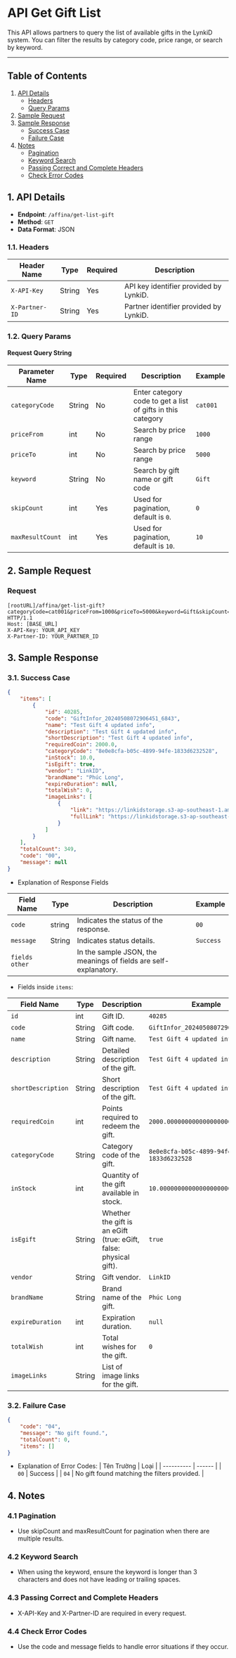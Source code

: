 # API Get Gift List

This API allows partners to query the list of available gifts in the LynkiD system. You can filter the results by category code, price range, or search by keyword.

---

## Table of Contents

1. [API Details](#api-details)
    - [Headers](#headers)
    - [Query Params](#query-params)
2. [Sample Request](#request)
3. [Sample Response](#response)
    - [Success Case](#success)
    - [Failure Case](#failure)
4. [Notes](#note)
    - [Pagination](#note-1)
    - [Keyword Search](#note-2)
    - [Passing Correct and Complete Headers](#note-3)
    - [Check Error Codes](#note-4)

## 1. API Details <a id="api-details"></a>

- **Endpoint**: `/affina/get-list-gift`
- **Method**: `GET`
- **Data Format**: JSON

### 1.1. Headers <a id="headers"></a>

| Header Name     | Type   | Required | Description                                   |
| --------------- | ------ | -------- | --------------------------------------------- |
| `X-API-Key`     | String | Yes      | API key identifier provided by LynkiD.        |
| `X-Partner-ID`  | String | Yes      | Partner identifier provided by LynkiD.        |

### 1.2. Query Params <a id="query-params"></a>

#### Request Query String

| Parameter Name   | Type    | Required | Description                                  | Example    |
| ---------------- | ------- | -------- | -------------------------------------------- | ---------- |
| `categoryCode`   | String  | No       | Enter category code to get a list of gifts in this category | `cat001`   |
| `priceFrom`      | int     | No       | Search by price range                        | `1000`     |
| `priceTo`        | int     | No       | Search by price range                        | `5000`     |
| `keyword`        | String  | No       | Search by gift name or gift code             | `Gift`     |
| `skipCount`      | int     | Yes      | Used for pagination, default is `0`.         | `0`        |
| `maxResultCount` | int     | Yes      | Used for pagination, default is `10`.        | `10`       |

## 2. Sample Request <a id="request"></a>

### Request

```http
[rootURL]/affina/get-list-gift?categoryCode=cat001&priceFrom=1000&priceTo=5000&keyword=Gift&skipCount=0&maxResultCount=10 HTTP/1.1
Host: [BASE_URL]
X-API-Key: YOUR_API_KEY
X-Partner-ID: YOUR_PARTNER_ID
```

## 3. Sample Response <a id="response"></a>

### 3.1. Success Case <a id="success"></a>

```json
{
    "items": [
        {
            "id": 40285,
            "code": "GiftInfor_20240508072906451_6843",
            "name": "Test Gift 4 updated info",
            "description": "Test Gift 4 updated info",
            "shortDescription": "Test Gift 4 updated info",
            "requiredCoin": 2000.0,
            "categoryCode": "8e0e8cfa-b05c-4899-94fe-1833d6232528",
            "inStock": 10.0,
            "isEgift": true,
            "vendor": "LinkID",
            "brandName": "Phúc Long",
            "expireDuration": null,
            "totalWish": 0,
            "imageLinks": [
                {
                    "link": "https://linkidstorage.s3-ap-southeast-1.amazonaws.com/upload-gift/08791eb1e5a5276bd7e0d0d30f56fa47.xlsx",
                    "fullLink": "https://linkidstorage.s3-ap-southeast-1.amazonaws.com/upload-gift/08791eb1e5a5276bd7e0d0d30f56fa47.xlsx"
                }
            ]
        }
    ],
    "totalCount": 349,
    "code": "00",
    "message": null
}
```

-   Explanation of Response Fields

| **Field Name**      | **Type**   | **Description**                                                | **Example**                                  |
|---------------------|------------|----------------------------------------------------------------|----------------------------------------------|
| `code`             | string     | Indicates the status of the response.                         | `00`                                         |
| `message`          | String     | Indicates status details.                                     | `Success`                                   |
| `fields other`     |            | In the sample JSON, the meanings of fields are self-explanatory. |                                              |

-   Fields inside `items`:

| **Field Name**      | **Type**   | **Description**                                                | **Example**                                  |
|---------------------|------------|----------------------------------------------------------------|----------------------------------------------|
| `id`               | int        | Gift ID.                                                      | `40285`                                      |
| `code`             | String     | Gift code.                                                    | `GiftInfor_20240508072906451_6843`           |
| `name`             | String     | Gift name.                                                    | `Test Gift 4 updated info`                   |
| `description`      | String     | Detailed description of the gift.                             | `Test Gift 4 updated info`                   |
| `shortDescription` | String     | Short description of the gift.                                | `Test Gift 4 updated info`                   |
| `requiredCoin`     | int        | Points required to redeem the gift.                           | `2000.0000000000000000000000000`             |
| `categoryCode`     | String     | Category code of the gift.                                    | `8e0e8cfa-b05c-4899-94fe-1833d6232528`       |
| `inStock`          | int        | Quantity of the gift available in stock.                     | `10.000000000000000000000000000`             |
| `isEgift`          | String     | Whether the gift is an eGift (true: eGift, false: physical gift). | `true`                                       |
| `vendor`           | String     | Gift vendor.                                                 | `LinkID`                                     |
| `brandName`        | String     | Brand name of the gift.                                       | `Phúc Long`                                  |
| `expireDuration`   | int        | Expiration duration.                                          | `null`                                       |
| `totalWish`        | int        | Total wishes for the gift.                                    | `0`                                          |
| `imageLinks`       | String     | List of image links for the gift.                            |                                              |


### 3.2. Failure Case <a id="failure"></a>

```json
{
    "code": "04",
    "message": "No gift found.",
    "totalCount": 0,
    "items": []
}
```

-   Explanation of Error Codes:
    | Tên Trường | Loại |
    | ---------- | ------ |
    | `00` | Success |
    | `04` | No gift found matching the filters provided. |

## 4. Notes <a id="note"></a>

### 4.1 Pagination <a id="note-1"></a>

-   Use skipCount and maxResultCount for pagination when there are multiple results.

### 4.2 Keyword Search <a id="note-2"></a>

-   When using the keyword, ensure the keyword is longer than 3 characters and does not have leading or trailing spaces.

### 4.3 Passing Correct and Complete Headers <a id="note-3"></a>

-   X-API-Key and X-Partner-ID are required in every request.

### 4.4 Check Error Codes <a id="note-4"></a>

-   Use the code and message fields to handle error situations if they occur.

